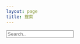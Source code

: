 ```yaml
---
layout: page
title: 搜索
---
```



<script src="/media/js/jekyll-search.js" type="text/javascript" charset="utf-8"></script>

<div id="search">
  <form action="/search" method="get">
    <input type="text" id="search-this-page" name="q" placeholder="Search.." autocomplete="off">
  </form>
</div>
<ul id="search-results"></ul>

<script type="text/javascript">
        JekyllSearch.init({
          searchInput: document.getElementById("search-this-page"),
          jsonFile : '/search.json',
          searchResults : document.getElementById("search-results"),
          template : '<li><article><a href="{url}">{title} <span><time datetime="{date}">{date}</time></span></a></article></li>',
          fuzzy: true
        });
</script>
